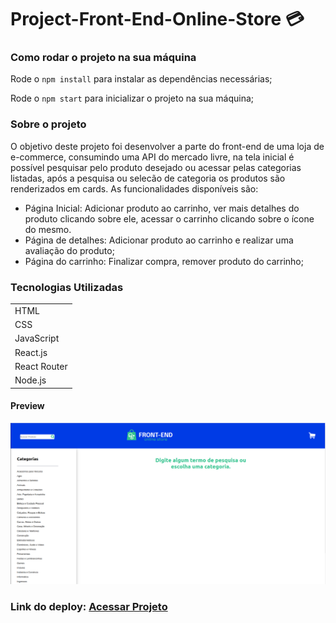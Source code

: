 # Project-Front-End-Online-Store :credit_card:

### Como rodar o projeto na sua máquina

Rode o `npm install` para instalar as dependências necessárias;

Rode o `npm start` para inicializar o projeto na sua máquina;

### Sobre o projeto
O objetivo deste projeto foi desenvolver a parte do front-end de uma loja de e-commerce, consumindo uma API do mercado livre, na tela inicial é possível  pesquisar pelo produto desejado ou acessar pelas categorias listadas, após a pesquisa ou selecão de categoria os produtos são renderizados em cards.
As funcionalidades disponíveis são:
  - Página Inicial: Adicionar produto ao carrinho, ver mais detalhes do produto clicando sobre ele, acessar o carrinho clicando sobre o ícone do mesmo.
  - Página de detalhes: Adicionar produto ao carrinho e realizar uma avaliação do produto;
  - Página do carrinho: Finalizar compra, remover produto do carrinho;
  
<h3>Tecnologias Utilizadas</h3>

<table>
<tr>
	<td>HTML</td>
</tr>
<tr>
	<td>CSS</td>
</tr>
<tr>
	<td>JavaScript</td>
</tr>
<tr>
	<td>React.js</td>
</tr>
<tr>
	<td>React Router</td>
</tr>
<tr>
	<td>Node.js</td>
</tr>
</table>

#### Preview
<img src="src/img/prev.png" alt="preview do projeto"></img>

### Link do deploy: <a href="https://project-front-end-online-store-2cetibod5-jeancarlos-sc.vercel.app/">Acessar Projeto</a>
